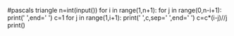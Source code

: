 #pascals triangle
n=int(input())
for i in range(1,n+1):
    for j in range(0,n-i+1):
       print(' ',end=' ')
    c=1 
    for j in range(1,i+1):
        print(' ',c,sep=' ',end=' ')
        c=c*(i-j)//j
    print()
